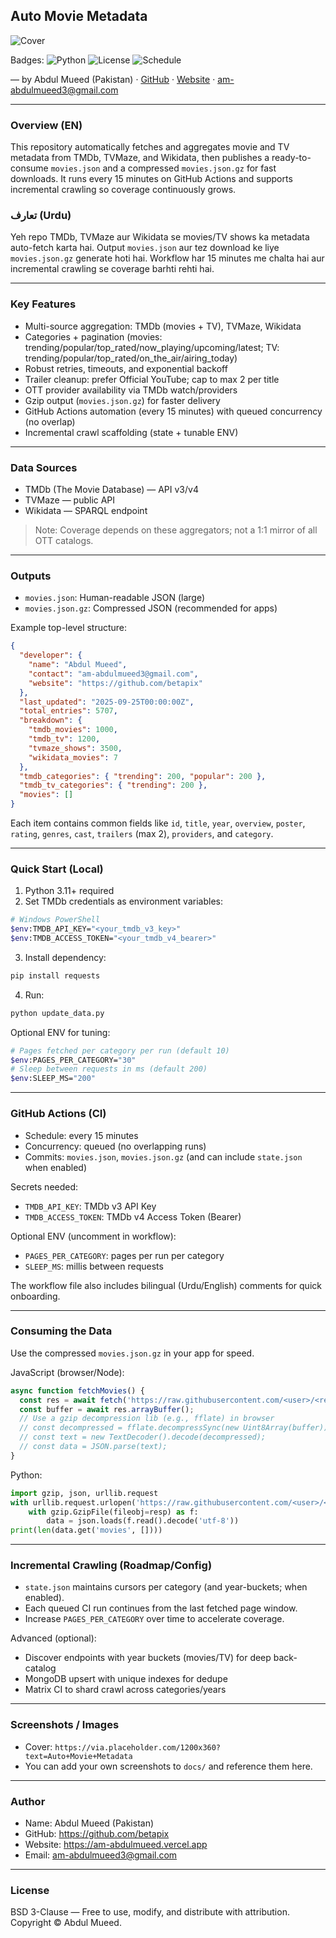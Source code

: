 ## Auto Movie Metadata

![Cover](https://via.placeholder.com/1200x360?text=Auto+Movie+Metadata)

Badges: ![Python](https://img.shields.io/badge/Python-3.11-blue) ![License](https://img.shields.io/badge/License-BSD%203--Clause-green) ![Schedule](https://img.shields.io/badge/Schedule-*/15min-lightgrey)

— by Abdul Mueed (Pakistan) · [GitHub](https://github.com/betapix) · [Website](https://am-abdulmueed.vercel.app) · am-abdulmueed3@gmail.com

---

### Overview (EN)
This repository automatically fetches and aggregates movie and TV metadata from TMDb, TVMaze, and Wikidata, then publishes a ready-to-consume `movies.json` and a compressed `movies.json.gz` for fast downloads. It runs every 15 minutes on GitHub Actions and supports incremental crawling so coverage continuously grows.

### تعارف (Urdu)
Yeh repo TMDb, TVMaze aur Wikidata se movies/TV shows ka metadata auto-fetch karta hai. Output `movies.json` aur tez download ke liye `movies.json.gz` generate hoti hai. Workflow har 15 minutes me chalta hai aur incremental crawling se coverage barhti rehti hai.

---

### Key Features
- Multi-source aggregation: TMDb (movies + TV), TVMaze, Wikidata
- Categories + pagination (movies: trending/popular/top_rated/now_playing/upcoming/latest; TV: trending/popular/top_rated/on_the_air/airing_today)
- Robust retries, timeouts, and exponential backoff
- Trailer cleanup: prefer Official YouTube; cap to max 2 per title
- OTT provider availability via TMDb watch/providers
- Gzip output (`movies.json.gz`) for faster delivery
- GitHub Actions automation (every 15 minutes) with queued concurrency (no overlap)
- Incremental crawl scaffolding (state + tunable ENV)

---

### Data Sources
- TMDb (The Movie Database) — API v3/v4
- TVMaze — public API
- Wikidata — SPARQL endpoint

> Note: Coverage depends on these aggregators; not a 1:1 mirror of all OTT catalogs.

---

### Outputs
- `movies.json`: Human-readable JSON (large)
- `movies.json.gz`: Compressed JSON (recommended for apps)

Example top-level structure:
```json
{
  "developer": {
    "name": "Abdul Mueed",
    "contact": "am-abdulmueed3@gmail.com",
    "website": "https://github.com/betapix"
  },
  "last_updated": "2025-09-25T00:00:00Z",
  "total_entries": 5707,
  "breakdown": {
    "tmdb_movies": 1000,
    "tmdb_tv": 1200,
    "tvmaze_shows": 3500,
    "wikidata_movies": 7
  },
  "tmdb_categories": { "trending": 200, "popular": 200 },
  "tmdb_tv_categories": { "trending": 200 },
  "movies": []
}
```

Each item contains common fields like `id`, `title`, `year`, `overview`, `poster`, `rating`, `genres`, `cast`, `trailers` (max 2), `providers`, and `category`.

---

### Quick Start (Local)
1) Python 3.11+ required
2) Set TMDb credentials as environment variables:
```bash
# Windows PowerShell
$env:TMDB_API_KEY="<your_tmdb_v3_key>"
$env:TMDB_ACCESS_TOKEN="<your_tmdb_v4_bearer>"
```
3) Install dependency:
```bash
pip install requests
```
4) Run:
```bash
python update_data.py
```

Optional ENV for tuning:
```bash
# Pages fetched per category per run (default 10)
$env:PAGES_PER_CATEGORY="30"
# Sleep between requests in ms (default 200)
$env:SLEEP_MS="200"
```

---

### GitHub Actions (CI)
- Schedule: every 15 minutes
- Concurrency: queued (no overlapping runs)
- Commits: `movies.json`, `movies.json.gz` (and can include `state.json` when enabled)

Secrets needed:
- `TMDB_API_KEY`: TMDb v3 API Key
- `TMDB_ACCESS_TOKEN`: TMDb v4 Access Token (Bearer)

Optional ENV (uncomment in workflow):
- `PAGES_PER_CATEGORY`: pages per run per category
- `SLEEP_MS`: millis between requests

The workflow file also includes bilingual (Urdu/English) comments for quick onboarding.

---

### Consuming the Data
Use the compressed `movies.json.gz` in your app for speed.

JavaScript (browser/Node):
```js
async function fetchMovies() {
  const res = await fetch('https://raw.githubusercontent.com/<user>/<repo>/main/movies.json.gz');
  const buffer = await res.arrayBuffer();
  // Use a gzip decompression lib (e.g., fflate) in browser
  // const decompressed = fflate.decompressSync(new Uint8Array(buffer));
  // const text = new TextDecoder().decode(decompressed);
  // const data = JSON.parse(text);
}
```

Python:
```python
import gzip, json, urllib.request
with urllib.request.urlopen('https://raw.githubusercontent.com/<user>/<repo>/main/movies.json.gz') as resp:
    with gzip.GzipFile(fileobj=resp) as f:
        data = json.loads(f.read().decode('utf-8'))
print(len(data.get('movies', [])))
```

---

### Incremental Crawling (Roadmap/Config)
- `state.json` maintains cursors per category (and year-buckets; when enabled).
- Each queued CI run continues from the last fetched page window.
- Increase `PAGES_PER_CATEGORY` over time to accelerate coverage.

Advanced (optional):
- Discover endpoints with year buckets (movies/TV) for deep back-catalog
- MongoDB upsert with unique indexes for dedupe
- Matrix CI to shard crawl across categories/years

---

### Screenshots / Images
- Cover: `https://via.placeholder.com/1200x360?text=Auto+Movie+Metadata`
- You can add your own screenshots to `docs/` and reference them here.

---

### Author
- Name: Abdul Mueed (Pakistan)
- GitHub: https://github.com/betapix
- Website: https://am-abdulmueed.vercel.app
- Email: am-abdulmueed3@gmail.com

---

### License
BSD 3-Clause — Free to use, modify, and distribute with attribution. Copyright © Abdul Mueed.


